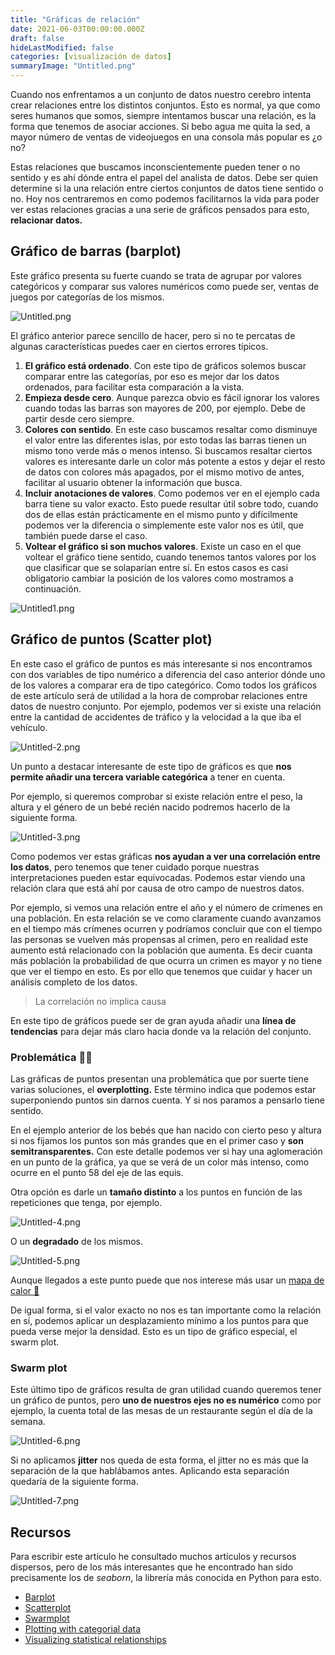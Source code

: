 ```yaml
---
title: "Gráficas de relación"
date: 2021-06-03T00:00:00.000Z
draft: false
hideLastModified: false
categories: [visualización de datos]
summaryImage: "Untitled.png"
---
```


Cuando nos enfrentamos a un conjunto de datos nuestro cerebro intenta crear relaciones entre los distintos conjuntos. Esto es normal, ya que como seres humanos que somos, siempre intentamos buscar una relación, es la forma que tenemos de asociar acciones. Si bebo agua me quita la sed, a mayor número de ventas de videojuegos en una consola más popular es ¿o no?

Estas relaciones que buscamos inconscientemente pueden tener o no sentido y es ahí dónde entra el papel del analista de datos. Debe ser quien determine si la una relación entre ciertos conjuntos de datos tiene sentido o no. Hoy nos centraremos en como podemos facilitarnos la vida para poder ver estas relaciones gracias a una serie de gráficos pensados para esto, **relacionar datos.**

## Gráfico de barras (barplot)

Este gráfico presenta su fuerte cuando se trata de agrupar por valores categóricos y comparar sus valores numéricos como puede ser, ventas de juegos por categorías de los mismos.

![Untitled.png](Untitled.png)

El gráfico anterior parece sencillo de hacer, pero si no te percatas de algunas características puedes caer en ciertos errores típicos.

1. **El gráfico está ordenado**. Con este tipo de gráficos solemos buscar comparar entre las categorías, por eso es mejor dar los datos ordenados, para facilitar esta comparación a la vista.
2. **Empieza desde cero**. Aunque parezca obvio es fácil ignorar los valores cuando todas las barras son mayores de 200, por ejemplo. Debe de partir desde cero siempre.
3. **Colores con sentido**. En este caso buscamos resaltar como disminuye el valor entre las diferentes islas, por esto todas las barras tienen un mismo tono verde más o menos intenso. Si buscamos resaltar ciertos valores es interesante darle un color más potente a estos y dejar el resto de datos con colores más apagados, por el mismo motivo de antes, facilitar al usuario obtener la información que busca.
4. **Incluir anotaciones de valores**. Como podemos ver en el ejemplo cada barra tiene su valor exacto. Esto puede resultar útil sobre todo, cuando dos de ellas están prácticamente en el mismo punto y difícilmente podemos ver la diferencia o simplemente este valor nos es útil, que también puede darse el caso.
5. **Voltear el gráfico si son muchos valores**. Existe un caso en el que voltear el gráfico tiene sentido, cuando tenemos tantos valores por los que clasificar que se solaparían entre sí. En estos casos es casi obligatorio cambiar la posición de los valores como mostramos a continuación.

![Untitled1.png](Untitled-1.png)

## Gráfico de puntos (Scatter plot)

En este caso el gráfico de puntos es más interesante si nos encontramos con dos variables de tipo numérico a diferencia del caso anterior dónde uno de los valores a comparar era de tipo categórico. Como todos los gráficos de este artículo será de utilidad a la hora de comprobar relaciones entre datos de nuestro conjunto. Por ejemplo, podemos ver si existe una relación entre la cantidad de accidentes de tráfico y la velocidad a la que iba el vehículo.

![Untitled-2.png](Untitled-2.png)

Un punto a destacar interesante de este tipo de gráficos es que **nos permite añadir una tercera variable categórica** a tener en cuenta.

Por ejemplo, si queremos comprobar si existe relación entre el peso, la altura y el género de un bebé recién nacido podremos hacerlo de la siguiente forma.

![Untitled-3.png](Untitled-3.png)

Como podemos ver estas gráficas **nos ayudan a ver una correlación entre los datos**, pero tenemos que tener cuidado porque nuestras interpretaciones pueden estar equivocadas. Podemos estar viendo una relación clara que está ahí por causa de otro campo de nuestros datos.

Por ejemplo, si vemos una relación entre el año y el número de crímenes en una población. En esta relación se ve como claramente cuando avanzamos en el tiempo más crímenes ocurren y podríamos concluir que con el tiempo las personas se vuelven más propensas al crimen, pero en realidad este aumento está relacionado con la población que aumenta. Es decir cuanta más población la probabilidad de que ocurra un crimen es mayor y no tiene que ver el tiempo en esto. Es por ello que tenemos que cuidar y hacer un análisis completo de los datos.

> La correlación no implica causa

En este tipo de gráficos puede ser de gran ayuda añadir una **línea de tendencias** para dejar más claro hacia donde va la relación del conjunto.

### Problemática 🤦‍♂️

Las gráficas de puntos presentan una problemática que por suerte tiene varias soluciones, el **overplotting.** Este término indica que podemos estar superponiendo puntos sin darnos cuenta. Y si nos paramos a pensarlo tiene sentido.

En el ejemplo anterior de los bebés que han nacido con cierto peso y altura si nos fijamos los puntos son más grandes que en el primer caso y **son semitransparentes.** Con este detalle podemos ver si hay una aglomeración en un punto de la gráfica, ya que se verá de un color más intenso, como ocurre en el punto 58 del eje de las equis.

Otra opción es darle un **tamaño distinto** a los puntos en función de las repeticiones que tenga, por ejemplo.

![Untitled-4.png](Untitled-4.png)

O un **degradado** de los mismos.

![Untitled-5.png](Untitled-5.png)

Aunque llegados a este punto puede que nos interese más usar un [mapa de calor 👀](https://criskrus.com/blog/comprendiendo-los-heatmap-mapa-de-calor/)

De igual forma, si el valor exacto no nos es tan importante como la relación en sí, podemos aplicar un desplazamiento mínimo a los puntos para que pueda verse mejor la densidad. Esto es un tipo de gráfico especial, el swarm plot.

### Swarm plot

Este último tipo de gráficos resulta de gran utilidad cuando queremos tener un gráfico de puntos, pero **uno de nuestros ejes no es numérico** como por ejemplo, la cuenta total de las mesas de un restaurante según el día de la semana.

![Untitled-6.png](Untitled-6.png)

Si no aplicamos **jitter** nos queda de esta forma, el jitter no es más que la separación de la que hablábamos antes. Aplicando esta separación quedaría de la siguiente forma.

![Untitled-7.png](Untitled-7.png)

## Recursos

Para escribir este artículo he consultado muchos artículos y recursos dispersos, pero de los más interesantes que he encontrado han sido precisamente los de *seaborn*, la librería más conocida en Python para esto.

- [Barplot](https://seaborn.pydata.org/generated/seaborn.barplot.html)
- [Scatterplot](https://seaborn.pydata.org/generated/seaborn.scatterplot.html)
- [Swarmplot](http://seaborn.pydata.org/generated/seaborn.swarmplot.html?highlight=swarmplot#seaborn.swarmplot)
- [Plotting with categorial data](https://seaborn.pydata.org/tutorial/categorical.html#categorical-tutorial)
- [Visualizing statistical relationships](https://seaborn.pydata.org/tutorial/relational.html#relational-tutorial)

